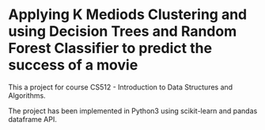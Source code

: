 # Applying K Mediods Clustering and using Decision Trees and Random Forest Classifier to predict the success of a movie
This a project for course CS512 - Introduction to Data Structures and Algorithms.

The project has been implemented in Python3 using scikit-learn and pandas dataframe API.
